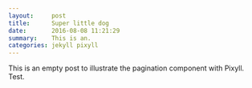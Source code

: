 ```yaml
---
layout:     post
title:      Super little dog
date:       2016-08-08 11:21:29
summary:    This is an.
categories: jekyll pixyll
---
```


This is an empty post to illustrate the pagination component with Pixyll. Test.
